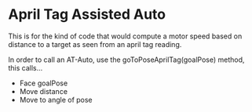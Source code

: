 # April Tag Assisted Auto
This is for the kind of code that would compute a motor speed based on distance to a target 
as seen from an april tag reading.

In order to call an AT-Auto, use the goToPoseAprilTag(goalPose) method,
this calls...
* Face goalPose
* Move distance
* Move to angle of pose